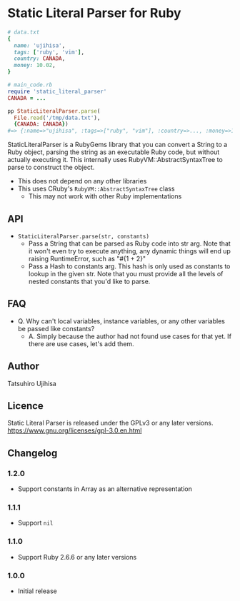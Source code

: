 # Static Literal Parser for Ruby

```ruby
# data.txt
{
  name: 'ujihisa',
  tags: ['ruby', 'vim'],
  country: CANADA,
  money: 10.02,
}

# main_code.rb
require 'static_literal_parser'
CANADA = ...

pp StaticLiteralParser.parse(
  File.read('/tmp/data.txt'),
  {CANADA: CANADA})
#=> {:name=>"ujihisa", :tags=>["ruby", "vim"], :country=>..., :money=>10.02}
```

StaticLiteralParser is a RubyGems library that you can convert a String to a Ruby object, parsing the string as an executable Ruby code, but without actually executing it. This internally uses RubyVM::AbstractSyntaxTree to parse to construct the object.

* This does not depend on any other libraries
* This uses CRuby's `RubyVM::AbstractSyntaxTree` class
    * This may not work with other Ruby implementations

## API

* `StaticLiteralParser.parse(str, constants)`
    * Pass a String that can be parsed as Ruby code into str arg. Note that it
      won't even try to execute anything, any dynamic things will end up raising
      RuntimeError, such as "#{1 + 2}"
    * Pass a Hash to constants arg. This hash is only used as constants to
      lookup in the given str. Note that you must provide all the levels of
      nested constants that you'd like to parse.

## FAQ

* Q. Why can't local variables, instance variables, or any other variables be passed like constants?
    * A. Simply because the author had not found use cases for that yet. If there are use cases, let's add them.

## Author

Tatsuhiro Ujihisa

## Licence

Static Literal Parser is released under the GPLv3 or any later versions.
https://www.gnu.org/licenses/gpl-3.0.en.html

## Changelog

### 1.2.0

* Support constants in Array as an alternative representation

### 1.1.1

* Support `nil`

### 1.1.0

* Support Ruby 2.6.6 or any later versions

### 1.0.0

* Initial release
